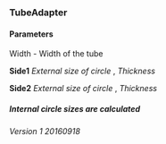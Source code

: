 ### TubeAdapter
#### Parameters
Width - Width of the tube


**Side1**  *External size of circle* , *Thickness* 
	 
	 
**Side2**  *External size of circle* , *Thickness* 
	 
	 
##### Internal circle sizes are calculated

###### Version 1 20160918